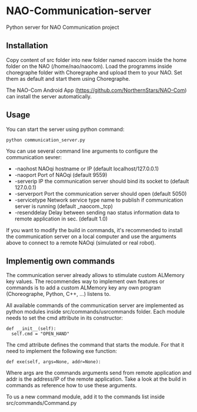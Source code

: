 NAO-Communication-server
========================

Python server for NAO Communication project

Installation
------------
Copy content of src folder into new folder named naocom inside the home folder on the NAO (/home/nao/naocom).
Load the programms inside choregraphe folder with Choregraphe and upload them to your NAO. Set them as default and start them using Choregraphe.

The NAO-Com Android App (https://github.com/NorthernStars/NAO-Com) can install the server automatically.

Usage
-----
You can start the server using python command:

    python communication_server.py

You can use several command line arguments to configure the communication sevrer:

* -naohost      NAOqi hostname or IP (default localhost/127.0.0.1)
* -naoport      Port of NAOqi (default 9559)
* -serverip     IP the communication server should bind its socket to (default 127.0.0.1)
* -serverport   Port the communication server should open (default 5050)
* -servicetype  Network service type name to publish if communication server is running (default _naocom._tcp)
* -resenddelay  Delay between sending nao status information data to remote application in sec. (default 1.0)

If you want to modify the build in commands, it's recommended to install the communication server on a local computer and use the arguments above to connect to a remote NAOqi (simulated or real robot).

Implementig own commands
------------------------
The communication server already allows to stimulate custom ALMemory key values. The recommendes way to implement own features or commands is to add a custom ALMemory key any own program (Choreographe, Python, C++, ...) listens to.

All available commands of the communication server are implemented as python modules inside src/commands/usrcommands folder.
Each module needs to set the cmd attribute in its constructor:

    def __init__(self):
      self.cmd = "OPEN_HAND"

The cmd attribute defines the command that starts the module. For that it need to implement the following exe function:

    def exe(self, args=None, addr=None):

Where args are the commands arguments send from remote application and addr is the address/IP of the remote application.
Take a look at the build in commands as reference how to use these arguments.

To us a new command module, add it to the commands list inside src/commands/Command.py
